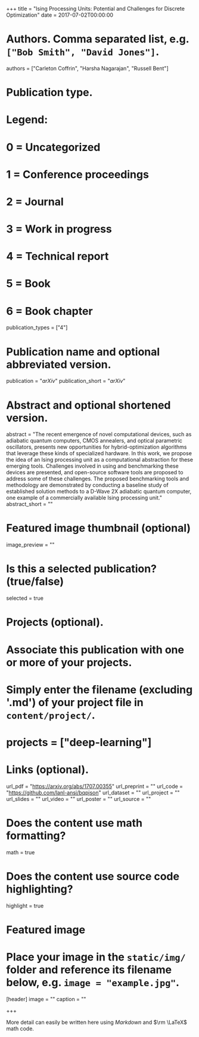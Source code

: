 +++
title = "Ising Processing Units: Potential and Challenges for Discrete Optimization"
date = 2017-07-02T00:00:00

# Authors. Comma separated list, e.g. `["Bob Smith", "David Jones"]`.
authors = ["Carleton Coffrin", "Harsha Nagarajan", "Russell Bent"]

# Publication type.
# Legend:
# 0 = Uncategorized
# 1 = Conference proceedings
# 2 = Journal
# 3 = Work in progress
# 4 = Technical report
# 5 = Book
# 6 = Book chapter
publication_types = ["4"]

# Publication name and optional abbreviated version.
publication = "*arXiv*"
publication_short = "*arXiv*"

# Abstract and optional shortened version.
abstract = "The recent emergence of novel computational devices, such as adiabatic quantum computers, CMOS annealers, and optical parametric oscillators, presents new opportunities for hybrid-optimization algorithms that leverage these kinds of specialized hardware. In this work, we propose the idea of an Ising processing unit as a computational abstraction for these emerging tools. Challenges involved in using and benchmarking these devices are presented, and open-source software tools are proposed to address some of these challenges. The proposed benchmarking tools and methodology are demonstrated by conducting a baseline study of established solution methods to a D-Wave 2X adiabatic quantum computer, one example of a commercially available Ising processing unit."
abstract_short = ""

# Featured image thumbnail (optional)
image_preview = ""

# Is this a selected publication? (true/false)
selected = true

# Projects (optional).
#   Associate this publication with one or more of your projects.
#   Simply enter the filename (excluding '.md') of your project file in `content/project/`.
# projects = ["deep-learning"]

# Links (optional).
url_pdf = "https://arxiv.org/abs/1707.00355"
url_preprint = ""
url_code = "https://github.com/lanl-ansi/bqpjson"
url_dataset = ""
url_project = ""
url_slides = ""
url_video = ""
url_poster = ""
url_source = ""

# Does the content use math formatting?
math = true

# Does the content use source code highlighting?
highlight = true

# Featured image
# Place your image in the `static/img/` folder and reference its filename below, e.g. `image = "example.jpg"`.
[header]
image = ""
caption = ""

+++

More detail can easily be written here using *Markdown* and $\rm \LaTeX$ math code.
